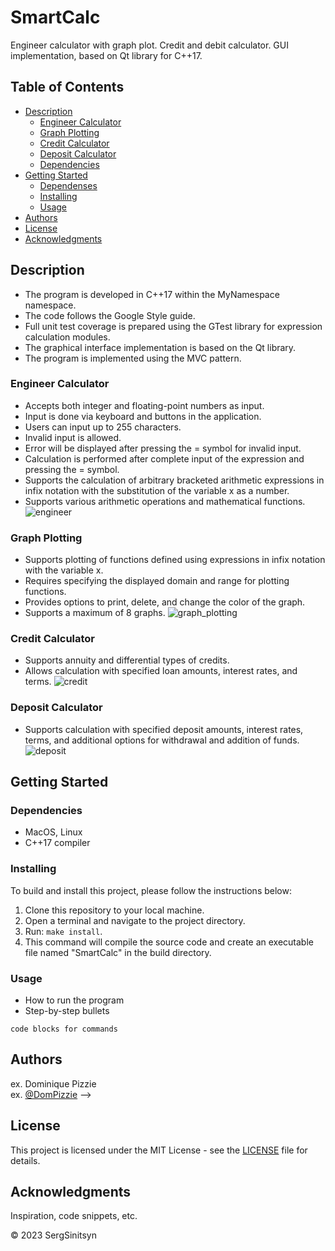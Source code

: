 # SmartCalc
Engineer calculator with graph plot. Credit and debit calculator. GUI implementation, based on Qt library  for C++17.

## Table of Contents
- [Description](#description)
    - [Engineer Calculator](#engineer-calculator)
    - [Graph Plotting](#graph-plotting)
    - [Credit Calculator](#credit-calculator)
    - [Deposit Calculator](#deposit-calculator)
    - [Dependencies](#dependencies)
- [Getting Started](#getting-started)
    - [Dependenses](#dependencies)
    - [Installing](#installing)
    - [Usage](#usage)
- [Authors](#authors)
- [License](#license)
- [Acknowledgments](#acknowledgments)

## Description
- The program is developed in C++17 within the MyNamespace namespace.
- The code follows the Google Style guide.
- Full unit test coverage is prepared using the GTest library for expression calculation modules.
- The graphical interface implementation is based on the Qt library.
- The program is implemented using the MVC pattern.

### Engineer Calculator
- Accepts both integer and floating-point numbers as input.
- Input is done via keyboard and buttons in the application.
- Users can input up to 255 characters.
- Invalid input is allowed.
- Error will be displayed after pressing the = symbol for invalid input.
- Calculation is performed after complete input of the expression and pressing the = symbol.
- Supports the calculation of arbitrary bracketed arithmetic expressions in infix notation with the substitution of the variable x as a number.
- Supports various arithmetic operations and mathematical functions.
![engineer](images/engineer.png)

### Graph Plotting
- Supports plotting of functions defined using expressions in infix notation with the variable x.
- Requires specifying the displayed domain and range for plotting functions.
- Provides options to print, delete, and change the color of the graph.
- Supports a maximum of 8 graphs.
![graph_plotting](images/graph_plotting.png)

### Credit Calculator
- Supports annuity and differential types of credits.
- Allows calculation with specified loan amounts, interest rates, and terms.
![credit](images/credit.png)

### Deposit Calculator
- Supports calculation with specified deposit amounts, interest rates, terms, and additional options for withdrawal and addition of funds.
![deposit](images/deposit.png)


## Getting Started

### Dependencies

- MacOS, Linux
- C++17 compiler

### Installing

To build and install this project, please follow the instructions below:
1. Clone this repository to your local machine.
2. Open a terminal and navigate to the project directory.
3. Run: `make install`.
4. This command will compile the source code and create an executable file named "SmartCalc" in the build directory.

### Usage

* How to run the program
* Step-by-step bullets
```
code blocks for commands
```


## Authors



ex. Dominique Pizzie  
ex. [@DomPizzie](https://twitter.com/dompizzie) -->

## License

This project is licensed under the MIT License - see the [LICENSE](LICENSE.txt) file for details.

## Acknowledgments

Inspiration, code snippets, etc.
<!-- * [1-readme]()
* [2]
* [3]
* [4]
* [5] -->

© 2023 SergSinitsyn
